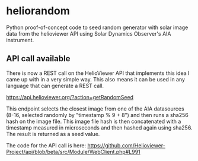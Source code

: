 # heliorandom
Python proof-of-concept code to seed random generator with solar image data from the helioviewer API using Solar Dynamics Observer's AIA instrument.

## API call available
There is now a REST call on the HelioViewer API that implements this idea I came up with in a very simple way. This also means it can be used in any language that can generate a REST call.

https://api.helioviewer.org/?action=getRandomSeed

This endpoint selects the closest image from one of the AIA datasources (8-16, selected randomly by "timestamp % 9 + 8") and then runs a sha256 hash on the image file. This image file hash is then concatenated with a timestamp measured in microseconds and then hashed again using sha256. The result is returned as a seed value.

The code for the API call is here: https://github.com/Helioviewer-Project/api/blob/beta/src/Module/WebClient.php#L991
